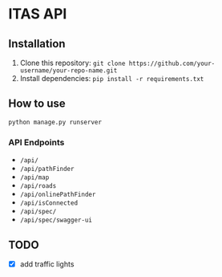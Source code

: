 # ITAS API

## Installation

1. Clone this repository: `git clone https://github.com/your-username/your-repo-name.git`
2. Install dependencies: `pip install -r requirements.txt`

## How to use
```
python manage.py runserver
```

### API Endpoints
- `/api/`
- `/api/pathFinder`
- `/api/map`
- `/api/roads`
- `/api/onlinePathFinder`
- `/api/isConnected`
- `/api/spec/`
- `/api/spec/swagger-ui`

## TODO
- [x] add traffic lights
